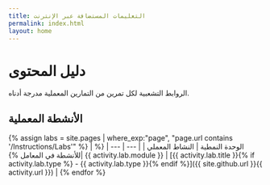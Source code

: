 ```yaml
---
title: التعليمات المستضافة عبر الإنترنت
permalink: index.html
layout: home
---
```


# دليل المحتوى

الروابط التشعبية لكل تمرين من التمارين المعملية مدرجة أدناه.

## الأنشطة المعملية

{% assign labs = site.pages | where_exp:"page", "page.url contains '/Instructions/Labs'" %}
| الوحدة النمطية | النشاط المعملي |
| --- | --- | 
{% للأنشطة في المعامل %}| {{ activity.lab.module }} | [{{ activity.lab.title }}{% if activity.lab.type %} - {{ activity.lab.type }}{% endif %}]({{ site.github.url }}{{ activity.url }}) |
{% endfor %}

<!---


## Demos

{% assign demos = site.pages | where_exp:"page", "page.url contains '/Instructions/Demos'" %}
| Module | Demo |
| --- | --- | 
{% for activity in demos  %}| {{ activity.demo.module }} | [{{ activity.demo.title }}]({{ site.github.url }}{{ activity.url }}) |
{% endfor %}

--->
